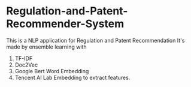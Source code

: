 # Regulation-and-Patent-Recommender-System
This is a NLP application for Regulation and Patent Recommendation
It's made by ensemble learning with 
  1. TF-IDF
  2. Doc2Vec
  3. Google Bert Word Embedding
  4. Tencent AI Lab Embedding to extract features.

